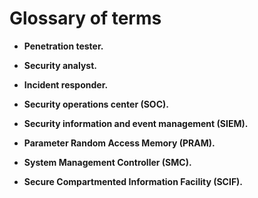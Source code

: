 # Glossary of terms

- **Penetration tester.**

- **Security analyst.**

- **Incident responder.**

- **Security operations center (SOC).**

- **Security information and event management (SIEM).**

- **Parameter Random Access Memory (PRAM).**

- **System Management Controller (SMC).**

- **Secure Compartmented Information Facility (SCIF).**
